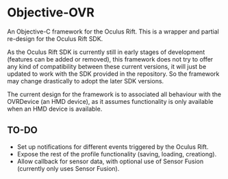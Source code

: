 Objective-OVR
=============

An Objective-C framework for the Oculus Rift. This is a wrapper and partial re-design for the Oculus Rift SDK.

As the Oculus Rift SDK is currently still in early stages of development (features can be added or removed), this framework does not try to offer any kind of compatibility between these current versions, it will just be updated to work with the SDK provided in the repository. So the framework may change drastically to adopt the later SDK versions.

The current design for the framework is to associated all behaviour with the OVRDevice (an HMD device), as it assumes functionality is only available when an HMD device is available.



TO-DO
-----

 * Set up notifications for different events triggered by the Oculus Rift.
 * Expose the rest of the profile functionality (saving, loading, creationg).
 * Allow callback for sensor data, with optional use of Sensor Fusion (currently only uses Sensor Fusion).